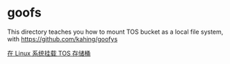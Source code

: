 # goofs

This directory teaches you how to mount TOS bucket as a local file system,
with https://github.com/kahing/goofys

[在 Linux 系统挂载 TOS 存储桶](https://www.volcengine.com/docs/6349/871351)
